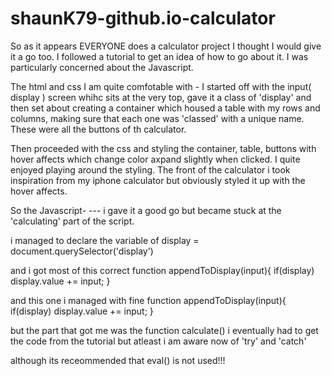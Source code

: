 # shaunK79-github.io-calculator

So as it appears EVERYONE does a calculator project I thought I would give it a go too.
I followed a tutorial to get an idea of how to go about it. I was particularly concerned about the Javascript.

The html and css I am quite comfotable with - I started off with the input( display ) screen whihc sits at the very top, gave it a class of 'display' and then set about creating a container which housed a table with my rows and columns, making sure that each one was 'classed' with a unique name. These were all the buttons of th calculator.

Then proceeded with the css and styling the container, table, buttons with hover affects which change color axpand slightly when clicked. I quite enjoyed playing around the styling. The front of the calculator i took inspiration from my iphone calculator but obviously styled it up with the hover affects.

So the Javascript- --- i gave it a good go but became stuck at the 'calculating' part of the script.

i managed to declare the variable of display = document.querySelector('display')

and i got most of this correct    function appendToDisplay(input){
	                                  if(display) display.value += input;
                                  }

and this one i managed with fine   function appendToDisplay(input){
	                                   if(display) display.value += input;
                                  }

but the part that got me was the function calculate()
i eventually had to get the code from the tutorial but atleast i am aware now of 'try' and 'catch'

although its receommended that eval() is not used!!!
